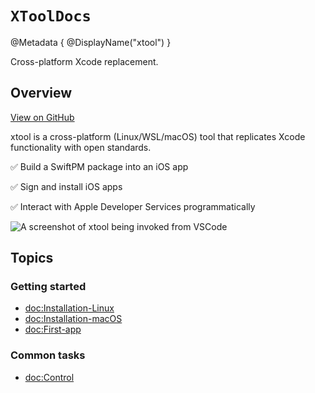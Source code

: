 # ``XToolDocs``

@Metadata {
    @DisplayName("xtool")
}

Cross-platform Xcode replacement.

## Overview

[View on GitHub](https://github.com/xtool-org/xtool)

xtool is a cross-platform (Linux/WSL/macOS) tool that replicates Xcode functionality with open standards.

✅ Build a SwiftPM package into an iOS app

✅ Sign and install iOS apps

✅ Interact with Apple Developer Services programmatically

![A screenshot of xtool being invoked from VSCode](Cover.png)

## Topics

### Getting started

- <doc:Installation-Linux>
- <doc:Installation-macOS>
- <doc:First-app>

### Common tasks

- <doc:Control>
